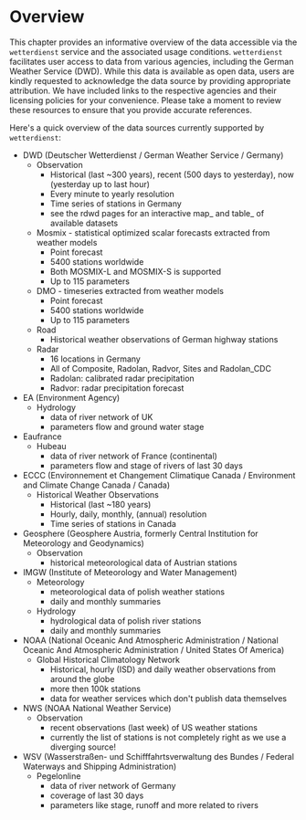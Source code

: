 # Overview

This chapter provides an informative overview of the data accessible via the `wetterdienst` service and the associated
usage conditions. `wetterdienst` facilitates user access to data from various agencies, including the German Weather
Service (DWD). While this data is available as open data, users are kindly requested to acknowledge the data source by
providing appropriate attribution. We have included links to the respective agencies and their licensing policies for
your convenience. Please take a moment to review these resources to ensure that you provide accurate references.

Here's a quick overview of the data sources currently supported by `wetterdienst`:

- DWD (Deutscher Wetterdienst / German Weather Service / Germany)
    - Observation
        - Historical (last ~300 years), recent (500 days to yesterday), now (yesterday up to last hour)
        - Every minute to yearly resolution
        - Time series of stations in Germany
        - see the rdwd pages for an interactive map_ and table_ of available datasets
    - Mosmix - statistical optimized scalar forecasts extracted from weather models
        - Point forecast
        - 5400 stations worldwide
        - Both MOSMIX-L and MOSMIX-S is supported
        - Up to 115 parameters
    - DMO - timeseries extracted from weather models
        - Point forecast
        - 5400 stations worldwide
        - Up to 115 parameters
    - Road
        - Historical weather observations of German highway stations
    - Radar
        - 16 locations in Germany
        - All of Composite, Radolan, Radvor, Sites and Radolan_CDC
        - Radolan: calibrated radar precipitation
        - Radvor: radar precipitation forecast
- EA (Environment Agency)
    - Hydrology
        - data of river network of UK
        - parameters flow and ground water stage
- Eaufrance
    - Hubeau
        - data of river network of France (continental)
        - parameters flow and stage of rivers of last 30 days
- ECCC (Environnement et Changement Climatique Canada / Environment and Climate Change Canada / Canada)
    - Historical Weather Observations
        - Historical (last ~180 years)
        - Hourly, daily, monthly, (annual) resolution
        - Time series of stations in Canada
- Geosphere (Geosphere Austria, formerly Central Institution for Meteorology and Geodynamics)
    - Observation
        - historical meteorological data of Austrian stations
- IMGW (Institute of Meteorology and Water Management)
    - Meteorology
        - meteorological data of polish weather stations
        - daily and monthly summaries
    - Hydrology
        - hydrological data of polish river stations
        - daily and monthly summaries
- NOAA (National Oceanic And Atmospheric Administration / National Oceanic And Atmospheric Administration / United States Of America)
    - Global Historical Climatology Network
        - Historical, hourly (ISD) and daily weather observations from around the globe
        - more then 100k stations
        - data for weather services which don't publish data themselves
- NWS (NOAA National Weather Service)
    - Observation
        - recent observations (last week) of US weather stations
        - currently the list of stations is not completely right as we use a diverging source!
- WSV (Wasserstraßen- und Schifffahrtsverwaltung des Bundes / Federal Waterways and Shipping Administration)
    - Pegelonline
        - data of river network of Germany
        - coverage of last 30 days
        - parameters like stage, runoff and more related to rivers